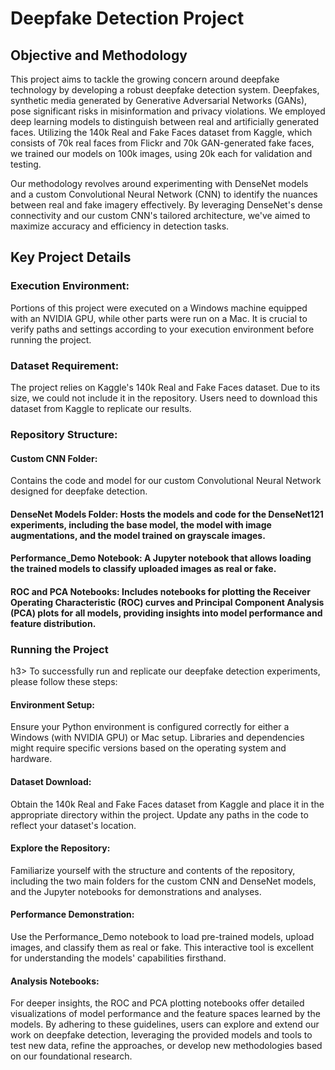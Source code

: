 <h1>Deepfake Detection Project</h1>
<h2>Objective and Methodology</h2>
This project aims to tackle the growing concern around deepfake technology by developing a robust deepfake detection system. Deepfakes, synthetic media generated by Generative Adversarial Networks (GANs), pose significant risks in misinformation and privacy violations. We employed deep learning models to distinguish between real and artificially generated faces. Utilizing the 140k Real and Fake Faces dataset from Kaggle, which consists of 70k real faces from Flickr and 70k GAN-generated fake faces, we trained our models on 100k images, using 20k each for validation and testing.

Our methodology revolves around experimenting with DenseNet models and a custom Convolutional Neural Network (CNN) to identify the nuances between real and fake imagery effectively. By leveraging DenseNet's dense connectivity and our custom CNN's tailored architecture, we've aimed to maximize accuracy and efficiency in detection tasks.

<h2>Key Project Details</h2>
<h3>Execution Environment:</h3> Portions of this project were executed on a Windows machine equipped with an NVIDIA GPU, while other parts were run on a Mac. It is crucial to verify paths and settings according to your execution environment before running the project.
<h3>Dataset Requirement:</h3> The project relies on Kaggle's 140k Real and Fake Faces dataset. Due to its size, we could not include it in the repository. Users need to download this dataset from Kaggle to replicate our results.
<h3>Repository Structure:</h3>
<h4>Custom CNN Folder:</h4> Contains the code and model for our custom Convolutional Neural Network designed for deepfake detection.
<h4>DenseNet Models Folder: Hosts the models and code for the DenseNet121 experiments, including the base model, the model with image augmentations, and the model trained on grayscale images.
<h4>Performance_Demo Notebook: A Jupyter notebook that allows loading the trained models to classify uploaded images as real or fake.
<h4>ROC and PCA Notebooks: Includes notebooks for plotting the Receiver Operating Characteristic (ROC) curves and Principal Component Analysis (PCA) plots for all models, providing insights into model performance and feature distribution.

<h3>Running the Project</h3>h3>
To successfully run and replicate our deepfake detection experiments, please follow these steps:

<h4>Environment Setup:</h4>Ensure your Python environment is configured correctly for either a Windows (with NVIDIA GPU) or Mac setup. Libraries and dependencies might require specific versions based on the operating system and hardware.
<h4>Dataset Download:</h4> Obtain the 140k Real and Fake Faces dataset from Kaggle and place it in the appropriate directory within the project. Update any paths in the code to reflect your dataset's location.
<h4>Explore the Repository:</h4>Familiarize yourself with the structure and contents of the repository, including the two main folders for the custom CNN and DenseNet models, and the Jupyter notebooks for demonstrations and analyses.
<h4>Performance Demonstration:</h4> Use the Performance_Demo notebook to load pre-trained models, upload images, and classify them as real or fake. This interactive tool is excellent for understanding the models' capabilities firsthand.
<h4>Analysis Notebooks:</h4> For deeper insights, the ROC and PCA plotting notebooks offer detailed visualizations of model performance and the feature spaces learned by the models.
By adhering to these guidelines, users can explore and extend our work on deepfake detection, leveraging the provided models and tools to test new data, refine the approaches, or develop new methodologies based on our foundational research.
